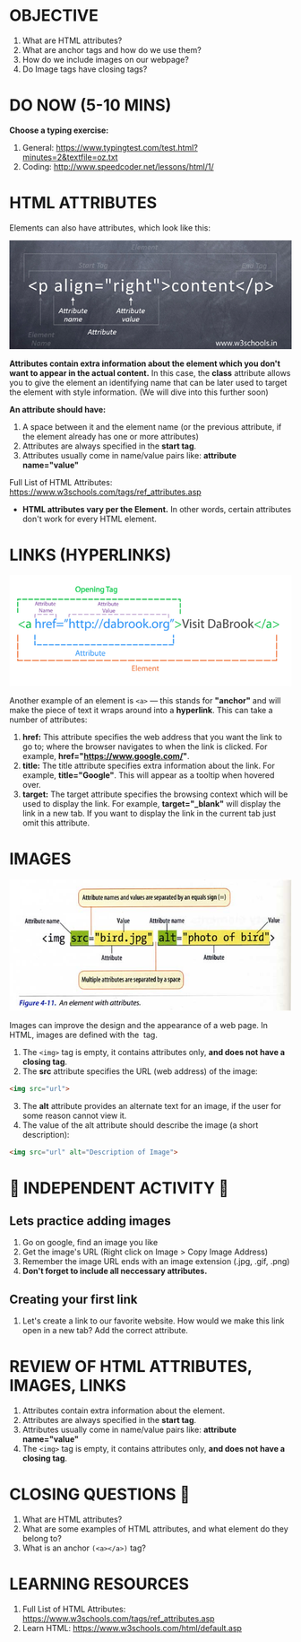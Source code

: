 # OBJECTIVE

1.  What are HTML attributes?
2.  What are anchor tags and how do we use them?
3.  How do we include images on our webpage?
4.  Do Image tags have closing tags?

# DO NOW (5-10 MINS)

**Choose a typing exercise:**

1.  General: https://www.typingtest.com/test.html?minutes=2&textfile=oz.txt
2.  Coding: http://www.speedcoder.net/lessons/html/1/

# HTML ATTRIBUTES

Elements can also have attributes, which look like this:

![HTML Attributes](/assets/html_attributes__p.jpg)

**Attributes contain extra information about the element which you don't want to appear in the actual content.** In this case, the **class** attribute allows you to give the element an identifying name that can be later used to target the element with style information. (We will dive into this further soon)

**An attribute should have:**

1.  A space between it and the element name (or the previous attribute, if the element already has one or more attributes)
2.  Attributes are always specified in the **start tag**.
3.  Attributes usually come in name/value pairs like: **attribute name="value"**

Full List of HTML Attributes: https://www.w3schools.com/tags/ref_attributes.asp

* **HTML attributes vary per the Element.** In other words, certain attributes don't work for every HTML element.

# LINKS (HYPERLINKS)

![HTML Attributes](/assets/html_attributes__link.png)

Another example of an element is `<a>` — this stands for **"anchor"** and will make the piece of text it wraps around into a **hyperlink**. This can take a number of attributes:

1.  **href:** This attribute specifies the web address that you want the link to go to; where the browser navigates to when the link is clicked. For example, **href="https://www.google.com/"**.
2.  **title:** The title attribute specifies extra information about the link. For example, **title="Google"**. This will appear as a tooltip when hovered over.
3.  **target:** The target attribute specifies the browsing context which will be used to display the link. For example, **target="\_blank"** will display the link in a new tab. If you want to display the link in the current tab just omit this attribute.

# IMAGES

![HTML Attributes](/assets/html_attributes__image.jpg)

Images can improve the design and the appearance of a web page. In HTML, images are defined with the <img> tag.

1.  The `<img>` tag is empty, it contains attributes only, **and does not have a closing tag**.
2.  The **src** attribute specifies the URL (web address) of the image:

```html
<img src="url">
```

3.  The **alt** attribute provides an alternate text for an image, if the user for some reason cannot view it.
4.  The value of the alt attribute should describe the image (a short description):

```html
<img src="url" alt="Description of Image">
```

# 🚨 INDEPENDENT ACTIVITY 🚨

## Lets practice adding images

1.  Go on google, find an image you like
2.  Get the image's URL (Right click on Image > Copy Image Address)
3.  Remember the image URL ends with an image extension (.jpg, .gif, .png)
4.  **Don't forget to include all neccessary attributes.**

## Creating your first link

1.  Let's create a link to our favorite website. How would we make this link open in a new tab? Add the correct attribute.

##

# REVIEW OF HTML ATTRIBUTES, IMAGES, LINKS

1.  Attributes contain extra information about the element.
2.  Attributes are always specified in the **start tag**.
3.  Attributes usually come in name/value pairs like: **attribute name="value"**
4.  The `<img>` tag is empty, it contains attributes only, **and does not have a closing tag**.

# CLOSING QUESTIONS 🚨

1.  What are HTML attributes?
2.  What are some examples of HTML attributes, and what element do they belong to?
3.  What is an anchor `(<a></a>)` tag?

# LEARNING RESOURCES

1.  Full List of HTML Attributes: https://www.w3schools.com/tags/ref_attributes.asp
2.  Learn HTML: https://www.w3schools.com/html/default.asp
